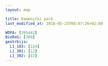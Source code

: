 ```yaml
---
layout: map

title: Kamenički park
last_modified_at: 2018-05-23T08:07:26+02:00

WDPA: [395442]
BioRaS: [389]
geoSrbija:
  L1_183: [124]
  L1_301: [12]
  L1_302: [42]
---
```

